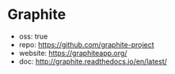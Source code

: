 # Graphite

- oss: true
- repo: https://github.com/graphite-project
- website: https://graphiteapp.org/
- doc: http://graphite.readthedocs.io/en/latest/